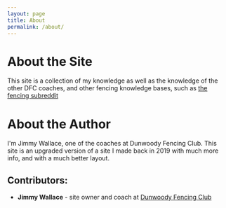 ```yaml
---
layout: page
title: About
permalink: /about/
---
```

# About the Site
This site is a collection of my knowledge as well as the knowledge of the other DFC coaches, and other fencing knowledge bases, such as [the fencing subreddit](https://reddit.com/r/fencing)

# About the Author 
I'm Jimmy Wallace, one of the coaches at Dunwoody Fencing Club. This site is an upgraded version of a site I made back in 2019 with much more info, and with a much better layout.  

## Contributors:
* **Jimmy Wallace** - site owner and coach at [Dunwoody Fencing Club](https://www.dunwoodyfencingclub.com/coaches)